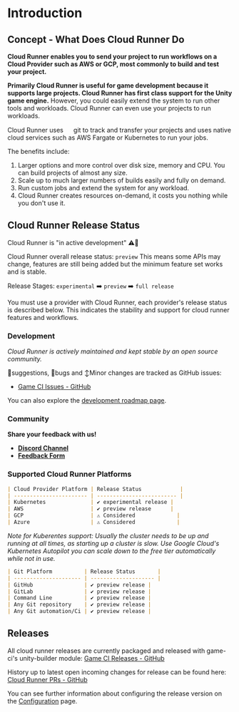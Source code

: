 # Introduction
## Concept - What Does Cloud Runner Do

**Cloud Runner enables you to send your project to run workflows on a Cloud Provider such as AWS or GCP, most commonly to build and test your project.** 

**Primarily Cloud Runner is useful for game development because it supports large projects. Cloud Runner has first class support for the Unity game engine.**
However, you could easily extend the system to run other tools and workloads. Cloud Runner can even use your projects to run workloads.

Cloud Runner uses <img style="height: 15px;" src="https://git-scm.com/images/logos/downloads/Git-Icon-1788C.png"/> git to track and transfer your projects and uses native cloud services such as AWS Fargate or Kubernetes to run your jobs.

The benefits include: 
1. Larger options and more control over disk size, memory and CPU. You can build projects of almost any size.
2. Scale up to much larger numbers of builds easily and fully on demand.
3. Run custom jobs and extend the system for any workload.
4. Cloud Runner creates resources on-demand, it costs you nothing while you don't use it.

## Cloud Runner Release Status
Cloud Runner is "in active development" ⚠️🔨

Cloud Runner overall release status: `preview`
This means some APIs may change, features are still being added but the minimum feature set works and is stable.

Release Stages: `experimental` ➡️ `preview` ➡️ `full release`

You must use a provider with Cloud Runner, each provider's release status is described below. This indicates the stability and support for cloud runner features and workflows.

### Development
_Cloud Runner is actively maintained and kept stable by an open source community._

💬suggestions, 🐛bugs and ↕️Minor changes are tracked as GitHub issues:
 - [Game CI Issues - GitHub](https://github.com/game-ci/unity-builder/labels/cloud-runner)

You can also explore the [development roadmap page](development).

### Community
__Share your feedback with us!__
 - [__Discord Channel__](https://discord.com/channels/710946343828455455/789631903157583923)
 - [__Feedback Form__](https://forms.gle/3Wg1gGf9FnZ72RiJ9)

### Supported Cloud Runner Platforms
```md
| Cloud Provider Platform | Release Status            |
| ----------------------- | ------------------------- |
| Kubernetes              | ✔️ experimental release |
| AWS                     | ✔️ preview release      |
| GCP                     | ⚠ Considered             |
| Azure                   | ⚠ Considered             |
```
_Note for Kuberentes support:_
_Usually the cluster needs to be up and running at all times, as starting up a cluster is slow._
_Use Google Cloud's Kubernetes Autopilot you can scale down to the free tier automatically while not in use._

```md
| Git Platform          | Release Status       |
| --------------------- | -------------------- |
| GitHub                | ✔️ preview release |
| GitLab                | ✔️ preview release |
| Command Line          | ✔️ preview release |
| Any Git repository    | ✔️ preview release |
| Any Git automation/Ci | ✔️ preview release |
```

## Releases
All cloud runner releases are currently packaged and released with game-ci's unity-builder module:
[Game CI Releases - GitHub](https://github.com/game-ci/unity-builder/releases)

History up to latest open incoming changes for release can be found here:
[Cloud Runner PRs - GitHub](https://github.com/game-ci/unity-builder/pulls?q=is%3Apr+cloud+runner)

You can see further information about configuring the release version on the [Configuration](configuration) page.
